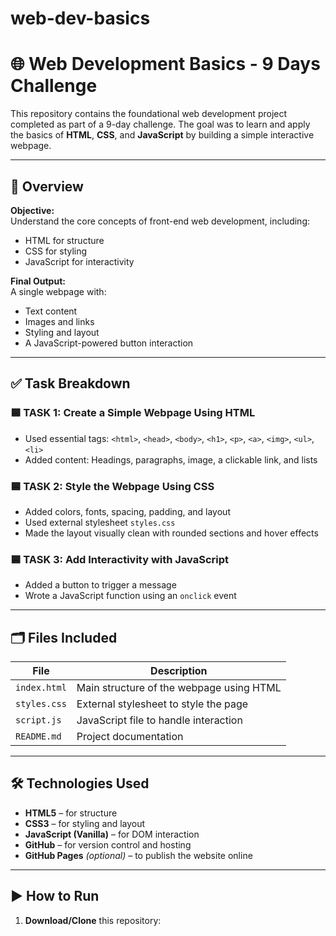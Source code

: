# web-dev-basics
# 🌐 Web Development Basics - 9 Days Challenge

This repository contains the foundational web development project completed as part of a 9-day challenge. The goal was to learn and apply the basics of **HTML**, **CSS**, and **JavaScript** by building a simple interactive webpage.

---

## 📌 Overview

**Objective:**  
Understand the core concepts of front-end web development, including:

- HTML for structure  
- CSS for styling  
- JavaScript for interactivity  

**Final Output:**  
A single webpage with:
- Text content
- Images and links
- Styling and layout
- A JavaScript-powered button interaction

---

## ✅ Task Breakdown

### **🟦 TASK 1: Create a Simple Webpage Using HTML**
- Used essential tags: `<html>`, `<head>`, `<body>`, `<h1>`, `<p>`, `<a>`, `<img>`, `<ul>`, `<li>`
- Added content: Headings, paragraphs, image, a clickable link, and lists

### **🟦 TASK 2: Style the Webpage Using CSS**
- Added colors, fonts, spacing, padding, and layout
- Used external stylesheet `styles.css`
- Made the layout visually clean with rounded sections and hover effects

### **🟦 TASK 3: Add Interactivity with JavaScript**
- Added a button to trigger a message
- Wrote a JavaScript function using an `onclick` event

---

## 🗂️ Files Included

| File         | Description                              |
|--------------|------------------------------------------|
| `index.html` | Main structure of the webpage using HTML |
| `styles.css` | External stylesheet to style the page    |
| `script.js`  | JavaScript file to handle interaction    |
| `README.md`  | Project documentation                    |

---

## 🛠️ Technologies Used

- **HTML5** – for structure  
- **CSS3** – for styling and layout  
- **JavaScript (Vanilla)** – for DOM interaction  
- **GitHub** – for version control and hosting  
- **GitHub Pages** *(optional)* – to publish the website online

---

## ▶️ How to Run

1. **Download/Clone** this repository:
